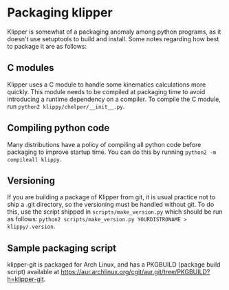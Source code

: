 # Packaging klipper

Klipper is somewhat of a packaging anomaly among python programs, as it doesn't use setuptools to build and install. Some notes regarding how best to package it are as follows:

## C modules

Klipper uses a C module to handle some kinematics calculations more quickly.
This module needs to be compiled at packaging time to avoid introducing a runtime dependency on a compiler. To compile the C module, run `python2 klippy/chelper/__init__.py`.

## Compiling python code

Many distributions have a policy of compiling all python code before packaging
to improve startup time. You can do this by running `python2 -m compileall klippy`.

## Versioning

If you are building a package of Klipper from git, it is usual practice not to
ship a .git directory, so the versioning must be handled without git. To do this, use the script shipped in `scripts/make_version.py` which should be run as follows: `python2 scripts/make_version.py YOURDISTRONAME > klippy/.version`.

## Sample packaging script

klipper-git is packaged for Arch Linux, and has a PKGBUILD (package build script) available at https://aur.archlinux.org/cgit/aur.git/tree/PKGBUILD?h=klipper-git.
